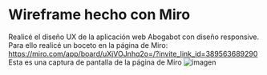 # Wireframe hecho con Miro <br>
Realicé el diseño UX de la aplicación web Abogabot con diseño responsive. <br> Para ello realicé un boceto en la página de Miro: <br>
https://miro.com/app/board/uXjVOJnhq2o=/?invite_link_id=389563689290
Esta es una captura de pantalla de la página de Miro
![imagen](https://user-images.githubusercontent.com/99080355/155804124-007f0961-92cc-4310-9e1d-4b9412077c1b.png)
